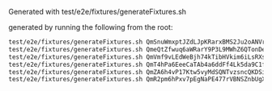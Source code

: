 Generated with test/e2e/fixtures/generateFixtures.sh

generated by running the following from the root:

```bash
test/e2e/fixtures/generateFixtures.sh QmSnuWmxptJZdLJpKRarxBMS2Ju2oANVrgbr2xWbie9b2D explore/blocks
test/e2e/fixtures/generateFixtures.sh QmeQtZfwuq6aWRarY9P3L9MWhZ6QTonDe9ahWECGBZjyEJ explore/blocks
test/e2e/fixtures/generateFixtures.sh QmVmf9vLEdWeBjh74kTibHVkim6iLsRXs5jhHzbSdWjoLt explore/blocks
test/e2e/fixtures/generateFixtures.sh QmT4hPa6EeeCaTAb4a6ddFf4Lk5da9C1f4nMBmMJgbAW3z explore/blocks
test/e2e/fixtures/generateFixtures.sh QmZA6h4vP17Ktw5vyMdSQNTvzsncQKDSifYwJznY461rY2 explore/blocks
test/e2e/fixtures/generateFixtures.sh QmR2pm6hPxv7pEgNaPE477rVBNSZnbUgXsSn2R9RqK9tAH explore/blocks
```

